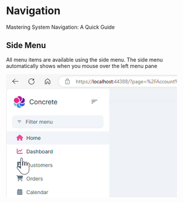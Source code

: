 # Navigation

Mastering System Navigation: A Quick Guide

## Side Menu

All menu items are available using the side menu.  The side menu automatically shows when you mouse over the left menu pane

![side menu](images/SideMenu.gif)
